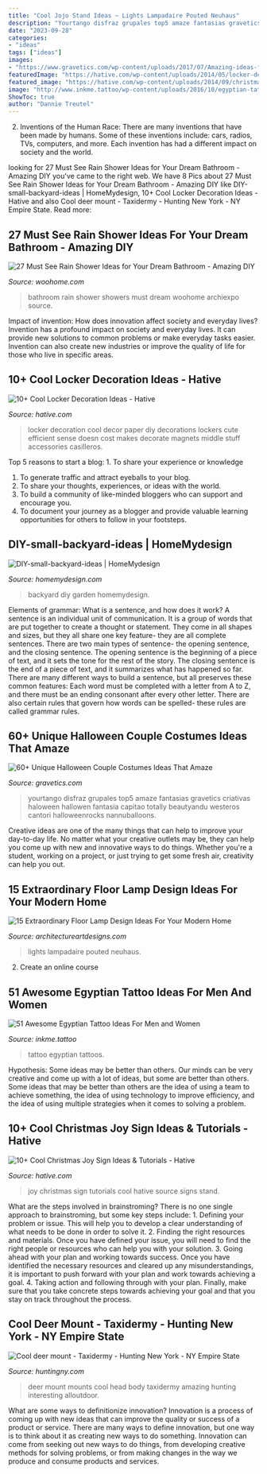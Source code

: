 ```yaml
---
title: "Cool Jojo Stand Ideas ~ Lights Lampadaire Pouted Neuhaus"
description: "Yourtango disfraz grupales top5 amaze fantasias gravetics criativas haloween hallowen fantasia capitao totally beautyandu westeros cantori halloweenrocks nannuballoons"
date: "2023-09-28"
categories:
- "ideas"
tags: ["ideas"]
images:
- "https://www.gravetics.com/wp-content/uploads/2017/07/Amazing-ideas-from-pop-culture.jpg"
featuredImage: "https://hative.com/wp-content/uploads/2014/05/locker-decoration/4-contact-paper-locker-decoration.jpg"
featured_image: "https://hative.com/wp-content/uploads/2014/09/christmas-joy-sign/13-christmas-joy-sign-ideas-and-tutorials.jpg"
image: "http://www.inkme.tattoo/wp-content/uploads/2016/10/egyptian-tattoos-ideas-16.jpg"
ShowToc: true
author: "Dannie Treutel"
---
```



2. Inventions of the Human Race:
There are many inventions that have been made by humans. Some of these inventions include: cars, radios, TVs, computers, and more. Each invention has had a different impact on society and the world.

	

		
looking for 27 Must See Rain Shower Ideas for Your Dream Bathroom - Amazing DIY you've came to the right web. We have 8 Pics about 27 Must See Rain Shower Ideas for Your Dream Bathroom - Amazing DIY like DIY-small-backyard-ideas | HomeMydesign, 10+ Cool Locker Decoration Ideas - Hative and also Cool deer mount - Taxidermy - Hunting New York - NY Empire State. Read more:
		
    
## 27 Must See Rain Shower Ideas For Your Dream Bathroom - Amazing DIY

<img loading=lazy src="https://www.woohome.com/wp-content/uploads/2015/03/Rain-Showers-Bathroom-ideas-woohome-18.jpg" onerror="this.onerror=null;this.src='https://tse1.mm.bing.net/th?id=OIP.gP9JFqnD8rUcIp8Y_mQcJwHaKB&amp;pid=15.1';" alt="27 Must See Rain Shower Ideas for Your Dream Bathroom - Amazing DIY">

_Source: woohome.com_

>bathroom rain shower showers must dream woohome archiexpo source. 

	

Impact of invention: How does innovation affect society and everyday lives?
Invention has a profound impact on society and everyday lives. It can provide new solutions to common problems or make everyday tasks easier. Invention can also create new industries or improve the quality of life for those who live in specific areas.

    
## 10+ Cool Locker Decoration Ideas - Hative

<img loading=lazy src="https://hative.com/wp-content/uploads/2014/05/locker-decoration/4-contact-paper-locker-decoration.jpg" onerror="this.onerror=null;this.src='https://tse2.mm.bing.net/th?id=OIP.OKAdD3z3iR9AekLOzqiHPQHaJ6&amp;pid=15.1';" alt="10+ Cool Locker Decoration Ideas - Hative">

_Source: hative.com_

>locker decoration cool decor paper diy decorations lockers cute efficient sense doesn cost makes decorate magnets middle stuff accessories casilleros. 

	

Top 5 reasons to start a blog: 1. To share your experience or knowledge
1. To generate traffic and attract eyeballs to your blog. 
2. To share your thoughts, experiences, or ideas with the world. 
3. To build a community of like-minded bloggers who can support and encourage you. 
4. To document your journey as a blogger and provide valuable learning opportunities for others to follow in your footsteps. 

    
## DIY-small-backyard-ideas | HomeMydesign

<img loading=lazy src="https://homemydesign.com/wp-content/uploads/2015/05/DIY-small-backyard-ideas.jpg" onerror="this.onerror=null;this.src='https://tse2.mm.bing.net/th?id=OIP.kl2LdSwqnbtSFp7aJtB48QHaKa&amp;pid=15.1';" alt="DIY-small-backyard-ideas | HomeMydesign">

_Source: homemydesign.com_

>backyard diy garden homemydesign. 

	

Elements of grammar: What is a sentence, and how does it work?
A sentence is an individual unit of communication. It is a group of words that are put together to create a thought or statement. They come in all shapes and sizes, but they all share one key feature- they are all complete sentences. There are two main types of sentence- the opening sentence, and the closing sentence. The opening sentence is the beginning of a piece of text, and it sets the tone for the rest of the story. The closing sentence is the end of a piece of text, and it summarizes what has happened so far. There are many different ways to build a sentence, but all preserves these common features: Each word must be completed with a letter from A to Z, and there must be an ending consonant after every other letter. There are also certain rules that govern how words can be spelled- these rules are called grammar rules.

    
## 60+ Unique Halloween Couple Costumes Ideas That Amaze

<img loading=lazy src="https://www.gravetics.com/wp-content/uploads/2017/07/Amazing-ideas-from-pop-culture.jpg" onerror="this.onerror=null;this.src='https://tse4.mm.bing.net/th?id=OIP.epI5YBHAnTFlnEQrgD8eXwHaLL&amp;pid=15.1';" alt="60+ Unique Halloween Couple Costumes Ideas That Amaze">

_Source: gravetics.com_

>yourtango disfraz grupales top5 amaze fantasias gravetics criativas haloween hallowen fantasia capitao totally beautyandu westeros cantori halloweenrocks nannuballoons. 

	

Creative ideas are one of the many things that can help to improve your day-to-day life. No matter what your creative outlets may be, they can help you come up with new and innovative ways to do things. Whether you're a student, working on a project, or just trying to get some fresh air, creativity can help you out.

    
## 15 Extraordinary Floor Lamp Design Ideas For Your Modern Home

<img loading=lazy src="https://www.architectureartdesigns.com/wp-content/uploads/2015/08/1441.jpg" onerror="this.onerror=null;this.src='https://tse4.mm.bing.net/th?id=OIP.krMmMmr_P_1kCQIXE8Fw7gHaHa&amp;pid=15.1';" alt="15 Extraordinary Floor Lamp Design Ideas For Your Modern Home">

_Source: architectureartdesigns.com_

>lights lampadaire pouted neuhaus. 

	

2. Create an online course

    
## 51 Awesome Egyptian Tattoo Ideas For Men And Women

<img loading=lazy src="http://www.inkme.tattoo/wp-content/uploads/2016/10/egyptian-tattoos-ideas-16.jpg" onerror="this.onerror=null;this.src='https://tse3.mm.bing.net/th?id=OIP.cd7L0NPmNIIfNX94mrHfXAHaHa&amp;pid=15.1';" alt="51 Awesome Egyptian Tattoo Ideas For Men and Women">

_Source: inkme.tattoo_

>tattoo egyptian tattoos. 

	

Hypothesis: Some ideas may be better than others.
Our minds can be very creative and come up with a lot of ideas, but some are better than others. Some ideas that may be better than others are the idea of using a team to achieve something, the idea of using technology to improve efficiency, and the idea of using multiple strategies when it comes to solving a problem.

    
## 10+ Cool Christmas Joy Sign Ideas &amp; Tutorials - Hative

<img loading=lazy src="https://hative.com/wp-content/uploads/2014/09/christmas-joy-sign/13-christmas-joy-sign-ideas-and-tutorials.jpg" onerror="this.onerror=null;this.src='https://tse3.mm.bing.net/th?id=OIP.h-929A09J78PJz24aRK14wHaRF&amp;pid=15.1';" alt="10+ Cool Christmas Joy Sign Ideas &amp; Tutorials - Hative">

_Source: hative.com_

>joy christmas sign tutorials cool hative source signs stand. 

	

What are the steps involved in brainstroming?
There is no one single approach to brainstroming, but some key steps include: 1. Defining your problem or issue. This will help you to develop a clear understanding of what needs to be done in order to solve it. 2. Finding the right resources and materials. Once you have defined your issue, you will need to find the right people or resources who can help you with your solution. 3. Going ahead with your plan and working towards success. Once you have identified the necessary resources and cleared up any misunderstandings, it is important to push forward with your plan and work towards achieving a goal. 4. Taking action and following through with your plan. Finally, make sure that you take concrete steps towards achieving your goal and that you stay on track throughout the process.

    
## Cool Deer Mount - Taxidermy - Hunting New York - NY Empire State

<img loading=lazy src="https://huntingny.com/forums/uploads/monthly_2018_03/28167797_1845933992085105_863609429651299279_n.jpg.05b46b7ac2799cb64af41a94ab7d7f9e.jpg" onerror="this.onerror=null;this.src='https://tse4.mm.bing.net/th?id=OIP.gT5o4HOjQZWjVw9x11ao7gHaJ4&amp;pid=15.1';" alt="Cool deer mount - Taxidermy - Hunting New York - NY Empire State">

_Source: huntingny.com_

>deer mount mounts cool head body taxidermy amazing hunting interesting alloutdoor. 

	

What are some ways to definitionize innovation?
Innovation is a process of coming up with new ideas that can improve the quality or success of a product or service. There are many ways to define innovation, but one way is to think about it as creating new ways to do something. Innovation can come from seeking out new ways to do things, from developing creative methods for solving problems, or from making changes in the way we produce and consume products and services.

